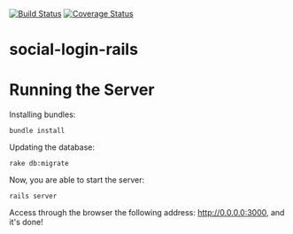 [![Build Status](https://travis-ci.org/igordeoliveirasa/social-login-rails.svg?branch=master)](https://travis-ci.org/igordeoliveirasa/social-login-rails)
[![Coverage Status](https://coveralls.io/repos/igordeoliveirasa/social-login-rails/badge.png)](https://coveralls.io/r/igordeoliveirasa/social-login-rails)

social-login-rails
==================


Running the Server
==================

Installing bundles:
```console
bundle install
```

Updating the database:
```console
rake db:migrate
```

Now, you are able to start the server:
```console
rails server
```

Access through the browser the following address: http://0.0.0.0:3000, and it's done!
